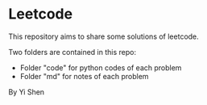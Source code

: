 # Leetcode
This repository aims to share some solutions of leetcode. 

Two folders are contained in this repo:
* Folder "code" for python codes of each problem
* Folder "md" for notes of each problem

By Yi Shen